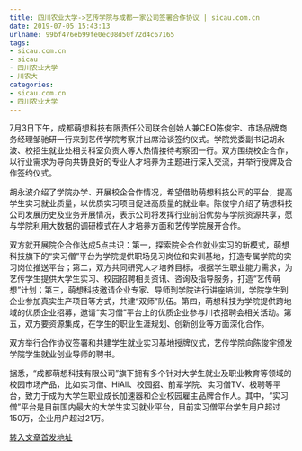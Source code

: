 ```yaml
---
title: 四川农业大学->艺传学院与成都一家公司签署合作协议 | sicau.com.cn
date: 2019-07-05 15:43:13
urlname: 99bf476eb99fe0ec08d50f72d4c67165
tags: 
- sicau.com.cn
- sicau
- 四川农业大学
- 川农大
categories:
- sicau.com.cn
- 四川农业大学
---
```



7月3日下午，成都萌想科技有限责任公司联合创始人兼CEO陈俊宇、市场品牌商务经理邹驰研一行来到艺传学院考察并出席洽谈签约仪式。学院党委副书记胡永波、校招生就业处相关科室负责人等人热情接待考察团一行。双方围绕校企合作，以行业需求为导向共铸良好的专业人才培养为主题进行深入交流，并举行授牌及合作签约仪式。

胡永波介绍了学院办学、开展校企合作情况，希望借助萌想科技公司的平台，提高学生实习就业质量，以优质实习项目促进高质量的就业率。陈俊宇介绍了萌想科技公司发展历史及业务开展情况，表示公司将发挥行业前沿优势与学院资源共享，愿与学院利用大数据的调研模式在人才培养方面和艺传学院展开合作。

双方就开展院企合作达成5点共识：第一，探索院企合作就业实习的新模式，萌想科技旗下的“实习僧”平台为学院提供职场见习岗位和实训基地，打造专属学院的实习岗位推送平台；第二，双方共同研究人才培养目标，根据学生职业能力需求，为艺传学生提供大学生实习、校园招聘相关资讯、咨询及指导服务，打造“艺传萌想”计划；第三，萌想科技邀请企业专家、导师到学院进行讲座培训，学院学生到企业参加真实生产项目等方式，共建“双师”队伍。第四，萌想科技为学院提供跨地域的优质企业招募，邀请“实习僧”平台上的优质企业参与川农招聘会相关活动。第五，双方要资源集成，在学生的职业生涯规划、创新创业等方面深化合作。

双方举行合作协议签署和共建学生就业实习基地授牌仪式，艺传学院向陈俊宇颁发学院学生就业创业导师的聘书。

据悉，“成都萌想科技有限公司”旗下拥有多个针对大学生就业及职业教育等领域的校园市场产品，比如实习僧、HiAll、校园招、前辈学院、实习僧TV、极聘等平台，致力于成为大学生职业成长加速器和企业校园雇主品牌合作人。其中，“实习僧”平台是目前国内最大的大学生实习就业平台，目前实习僧平台学生用户超过150万，企业用户超过21万。





[转入文章首发地址](https://news.sicau.edu.cn/info/1078/52481.htm)